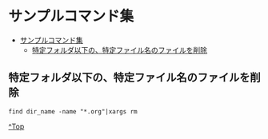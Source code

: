 # サンプルコマンド集

<!-- TOC -->

- [サンプルコマンド集](#サンプルコマンド集)
    - [特定フォルダ以下の、特定ファイル名のファイルを削除](#特定フォルダ以下の特定ファイル名のファイルを削除)

<!-- /TOC -->

## 特定フォルダ以下の、特定ファイル名のファイルを削除
```
find dir_name -name "*.org"|xargs rm
```

[^Top](#サンプルコマンド集)